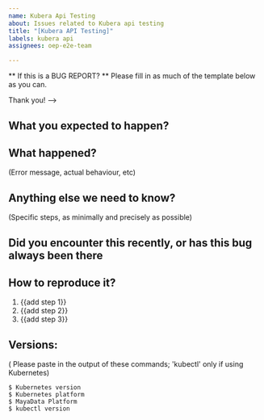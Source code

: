 ```yaml
---
name: Kubera Api Testing
about: Issues related to Kubera api testing
title: "[Kubera API Testing]"
labels: kubera api
assignees: oep-e2e-team

---
```


** If this is a BUG REPORT? **
Please fill in as much of the template below as you can.

Thank you!
-->

## What you expected to happen?


## What happened?
(Error message, actual behaviour, etc)


## Anything else we need to know?
(Specific steps, as minimally and precisely as possible)


## Did you encounter this recently, or has this bug always been there


## How to reproduce it?

1. {{add step 1}}
2. {{add step 2}}
3. {{add step 3}}


## Versions:
( Please paste in the output of these commands; 'kubectl' only if using Kubernetes)
```
$ Kubernetes version
$ Kubernetes platform
$ MayaData Platform
$ kubectl version
```
